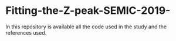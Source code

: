 # Fitting-the-Z-peak-SEMIC-2019-
In this repository is available all the code used in the study and the references used.
